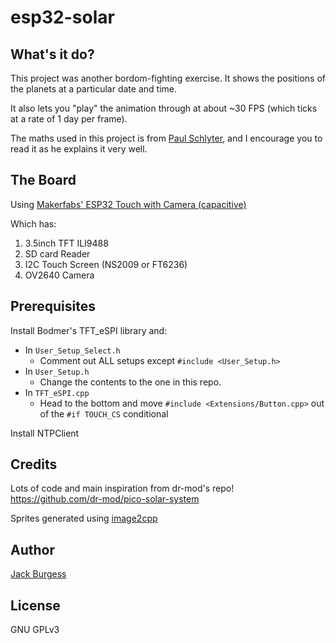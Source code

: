 # esp32-solar

## What's it do?

This project was another bordom-fighting exercise. It shows the positions of the planets at a particular date and time.

It also lets you "play" the animation through at about ~30 FPS (which ticks at a rate of 1 day per frame).

The maths used in this project is from [Paul Schlyter](https://stjarnhimlen.se/comp/tutorial.html), and I encourage you to read it as he explains it very well.

## The Board

Using [Makerfabs' ESP32 Touch with Camera (capacitive)](https://www.makerfabs.com/esp32-3.5-inch-tft-touch-capacitive-with-camera.html)

Which has:
  1. 3.5inch TFT ILI9488
  2. SD card Reader
  3. I2C Touch Screen (NS2009 or FT6236)
  4. OV2640 Camera

## Prerequisites

Install Bodmer's TFT_eSPI library and:
 - In `User_Setup_Select.h`
   - Comment out ALL setups except `#include <User_Setup.h>`
 - In `User_Setup.h`
   - Change the contents to the one in this repo.
 - In `TFT_eSPI.cpp`
   - Head to the bottom and move `#include <Extensions/Button.cpp>` out of the `#if TOUCH_CS` conditional

Install NTPClient

## Credits

Lots of code and main inspiration from dr-mod's repo! https://github.com/dr-mod/pico-solar-system

Sprites generated using [image2cpp](https://jackburgess.dev/tools/image2cpp)

## Author

[Jack Burgess](https://jackburgess.dev)

## License

GNU GPLv3

